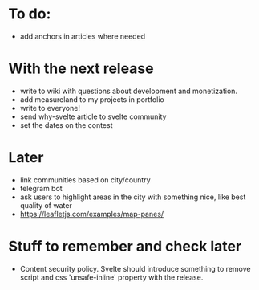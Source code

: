 # To do:

- add anchors in articles where needed

# With the next release

- write to wiki with questions about development and monetization.
- add measureland to my projects in portfolio
- write to everyone!
- send why-svelte article to svelte community
- set the dates on the contest

# Later

- link communities based on city/country
- telegram bot
- ask users to highlight areas in the city with something nice, like best quality of water
- https://leafletjs.com/examples/map-panes/

# Stuff to remember and check later

- Content security policy. Svelte should introduce something to remove script and css 'unsafe-inline' property with the release.
